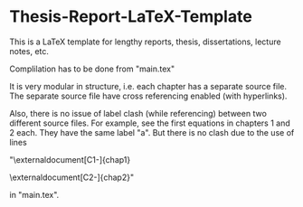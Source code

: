 # Thesis-Report-LaTeX-Template

This is a LaTeX template for lengthy reports, thesis, dissertations, lecture notes, etc. 

Complilation has to be done from "main.tex"

It is very modular in structure, i.e. each chapter has a separate source file. The separate source file have cross referencing enabled (with hyperlinks).

Also, there is no issue of label clash (while referencing) between two different source files. For example, see the first equations in chapters 1 and 2 each. They have the same label "a". But there is no clash due to the use of lines

"\externaldocument[C1-]{chap1}

\externaldocument[C2-]{chap2}"

in "main.tex".
